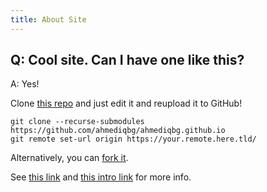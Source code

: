 ```yaml
---
title: About Site
---
```


## Q: Cool site. Can I have one like this?

A: Yes!


Clone [this repo](http://github.com/ahmediqbg/ahmediqbg.github.io) and just edit it and reupload it to GitHub!

    git clone --recurse-submodules https://github.com/ahmediqbg/ahmediqbg.github.io
    git remote set-url origin https://your.remote.here.tld/

Alternatively, you can [fork it](https://github.com/ahmediqbg/ahmediqbg.github.io/fork).

See [this link](https://www.wangchucheng.com/en/docs/hugo-eureka/getting-started/) and [this intro link](https://gohugo.io/getting-started/installing/) for more info.
